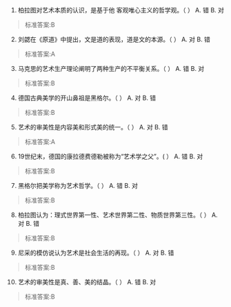 1. 柏拉图对艺术本质的认识，是基于他 客观唯心主义的哲学观。（ ）
  A. 错  B. 对
>标准答案:B
 
2. 刘勰在《原道》中提出，文是道的表现，道是文的本源。（ ）
  A. 对  B. 错
>标准答案:A
 
3. 马克思的艺术生产理论阐明了两种生产的不平衡关系。（ ）
  A. 错  B. 对
>标准答案:B
 
4. 德国古典美学的开山鼻祖是黑格尔。（ ）
  A. 对  B. 错
>标准答案:B
 
5. 艺术的审美性是内容美和形式美的统一。（ ）
  A. 对  B. 错
>标准答案:A
 
6. 19世纪末，德国的康拉德费德勒被称为“艺术学之父”。( ）
  A. 错  B. 对
>标准答案:B
 
7. 黑格尔把美学称为艺术哲学。（ ）
  A. 错  B. 对
>标准答案:B
 
8. 柏拉图认为：理式世界第一性、艺术世界第二性、物质世界第三性。（ ）
  A. 对  B. 错
>标准答案:B
 
9. 尼采的模仿说认为艺术是社会生活的再现。（ ）
  A. 对  B. 错
>标准答案:B
 
10. 艺术的审美性是真、善、美的结晶。（ ）
  A. 错  B. 对
>标准答案:B
 
